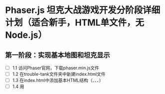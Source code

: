# Phaser.js 坦克大战游戏开发分阶段详细计划（适合新手，HTML单文件，无Node.js）

## 第一阶段：实现基本地图和坦克显示
- [ ] 1.1 访问Phaser官网，下载phaser.min.js文件
- [ ] 1.2 在trouble-tank文件夹中新建index.html文件
- [ ] 1.3 在index.html中添加基本HTML结构（<!DOCTYPE html>、<html>、<head>、<body>）
- [ ] 1.4 用<script>标签在<body>底部引入phaser.min.js
- [ ] 1.5 在<body>中添加一个<div id="game-container"></div>（可选）
- [ ] 1.6 在<script>标签内新建一个Phaser.Game实例，设置宽高（如800x600）
- [ ] 1.7 在Phaser配置中设置parent为game-container（如果有）
- [ ] 1.8 新建一个场景（如MainScene），并在Phaser.Game中注册
- [ ] 1.9 在MainScene的preload方法中加载砖块、草地等图片资源（可用占位图）
- [ ] 1.10 在MainScene的create方法中用二维数组定义地图数据
- [ ] 1.11 遍历地图数组，根据数据在指定位置显示砖块、草地等精灵
- [ ] 1.12 在preload中加载玩家坦克图片
- [ ] 1.13 在create中创建玩家坦克精灵，放在地图合适位置
- [ ] 1.14 运行页面，确认能看到地图和坦克

## 第二阶段：玩家坦克控制与UI优化
- [ ] 2.1 在MainScene的update方法中监听键盘输入（上下左右）
- [ ] 2.2 按下方向键时，改变坦克的x/y坐标，实现移动
- [ ] 2.3 按下方向键时，改变坦克角度，实现旋转
- [ ] 2.4 限制坦克不能移出地图边界（判断x/y坐标范围）
- [ ] 2.5 优化移动：按住键时持续移动，松开时停止
- [ ] 2.6 添加UI文本，显示“分数：0”、“生命：3”等（Phaser的add.text）
- [ ] 2.7 添加暂停按钮（可用HTML按钮或Phaser按钮）
- [ ] 2.8 点击暂停按钮时，暂停/恢复游戏（this.scene.pause/resume）
- [ ] 2.9 美化UI文本字体、颜色和位置
- [ ] 2.10 运行页面，测试坦克移动和UI显示

## 第三阶段：电脑坦克AI开发与战斗
- [ ] 3.1 在preload中加载敌方坦克图片
- [ ] 3.2 在create中随机生成一个敌方坦克精灵，放在地图上
- [ ] 3.3 给敌方坦克设置定时器，每隔一段时间随机选择一个方向移动
- [ ] 3.4 敌方坦克遇到边界或障碍物时自动转向
- [ ] 3.5 玩家坦克按空格键发射子弹（create中监听键盘，add.sprite生成子弹）
- [ ] 3.6 敌方坦克定时发射子弹
- [ ] 3.7 在update中让子弹按当前方向移动
- [ ] 3.8 检查子弹是否碰到坦克或障碍物（Phaser的重叠/碰撞检测）
- [ ] 3.9 子弹击中坦克时，销毁子弹和坦克，播放爆炸动画
- [ ] 3.10 击毁敌方坦克后分数+1，UI同步更新
- [ ] 3.11 敌方坦克AI优化：靠近玩家、主动攻击
- [ ] 3.12 运行页面，测试战斗功能

## 第四阶段：新功能与障碍物扩展
- [ ] 4.1 设计多种障碍物图片（如钢板、河流、草地）
- [ ] 4.2 在地图数组中用不同数字/字符代表不同障碍物
- [ ] 4.3 在create中根据地图数据生成不同障碍物精灵
- [ ] 4.4 设置不同障碍物的碰撞属性（如钢板不可破坏，草地可穿越）
- [ ] 4.5 添加爆炸动画（Phaser的动画系统）
- [ ] 4.6 添加坦克移动、发射、爆炸等音效
- [ ] 4.7 增加关卡切换功能：击败所有敌人后切换到新地图
- [ ] 4.8 增加道具（如加血、无敌）：地图上随机生成，坦克拾取后生效
- [ ] 4.9 运行页面，测试新功能和障碍物效果

## 第五阶段：整体测试与Bug修复
- [ ] 5.1 全面测试所有功能，记录遇到的Bug
- [ ] 5.2 检查所有资源路径，确保本地引用无误
- [ ] 5.3 优化性能：子弹/爆炸用对象池复用，减少内存消耗
- [ ] 5.4 检查不同分辨率下的显示效果，调整自适应或居中
- [ ] 5.5 修复已知Bug，反复测试
- [ ] 5.6 最终体验优化：调整难度、速度、音效等
- [ ] 5.7 确认index.html在浏览器可独立运行，无需其他依赖
- [ ] 5.8 项目整理归档，准备发布

---

> 每个小任务都可以单独问我怎么做，我会详细讲解和举例！ 
